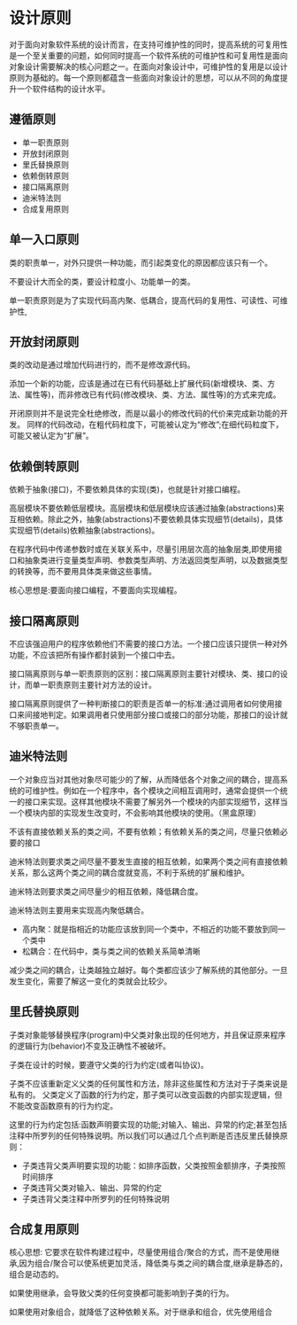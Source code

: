 # 设计原则
对于面向对象软件系统的设计而言，在支持可维护性的同时，提高系统的可复用性是一个至关重要的问题，如何同时提高一个软件系统的可维护性和可复用性是面向对象设计需要解决的核心问题之一。在面向对象设计中，可维护性的复用是以设计原则为基础的。每一个原则都蕴含一些面向对象设计的思想，可以从不同的角度提升一个软件结构的设计水平。


## 遵循原则
- 单一职责原则
- 开放封闭原则
- 里氏替换原则
- 依赖倒转原则
- 接口隔离原则
- 迪米特法则
- 合成复用原则
  
## 单一入口原则
 类的职责单一，对外只提供一种功能，而引起类变化的原因都应该只有一个。

不要设计大而全的类，要设计粒度小、功能单一的类。

单一职责原则是为了实现代码高内聚、低耦合，提高代码的复用性、可读性、可维护性,


## 开放封闭原则
类的改动是通过增加代码进行的，而不是修改源代码。

添加一个新的功能，应该是通过在已有代码基础上扩展代码(新增模块、类、方法、属性等)，而非修改已有代码(修改模块、类、方法、属性等)的方式来完成。

开闭原则并不是说完全杜绝修改，而是以最小的修改代码的代价来完成新功能的开发。
同样的代码改动，在粗代码粒度下，可能被认定为“修改”;在细代码粒度下，可能又被认定为“扩展”。

## 依赖倒转原则
依赖于抽象(接口)，不要依赖具体的实现(类)，也就是针对接口编程。

高层模块不要依赖低层模块。高层模块和低层模块应该通过抽象(abstractions)来互相依赖。除此之外，抽象(abstractions)不要依赖具体实现细节(details)，具体实现细节(details)依赖抽象(abstractions)。

在程序代码中传递参数时或在关联关系中，尽量引用层次高的抽象层类,即使用接口和抽象类进行变量类型声明、参数类型声明、方法返回类型声明，以及数据类型的转换等，而不要用具体类来做这些事情。

核心思想是:要面向接口编程，不要面向实现编程。

## 接口隔离原则
不应该强迫用户的程序依赖他们不需要的接口方法。一个接口应该只提供一种对外功能，不应该把所有操作都封装到一个接口中去。

接口隔离原则与单一职责原则的区别：接口隔离原则主要针对模块、类、接口的设计，而单一职责原则主要针对方法的设计。

接口隔离原则提供了一种判断接口的职责是否单一的标准:通过调用者如何使用接口来间接地判定。如果调用者只使用部分接口或接口的部分功能，那接口的设计就不够职责单一。



## 迪米特法则
一个对象应当对其他对象尽可能少的了解，从而降低各个对象之间的耦合，提高系统的可维护性。例如在一个程序中，各个模块之间相互调用时，通常会提供一个统一的接口来实现。这样其他模块不需要了解另外一个模块的内部实现细节，这样当一个模块内部的实现发生改变时，不会影响其他模块的使用。（黑盒原理）

不该有直接依赖关系的类之间，不要有依赖；有依赖关系的类之间，尽量只依赖必要的接口

迪米特法则要求类之间尽量不要发生直接的相互依赖，如果两个类之间有直接依赖关系，那么这两个类之间的耦合度就变高，不利于系统的扩展和维护。

迪米特法则要求类之间尽量少的相互依赖，降低耦合度。

迪米特法则主要用来实现高内聚低耦合。
- 高内聚：就是指相近的功能应该放到同一个类中，不相近的功能不要放到同一个类中
- 松耦合：在代码中，类与类之间的依赖关系简单清晰

减少类之间的耦合，让类越独立越好。每个类都应该少了解系统的其他部分。一旦发生变化，需要了解这一变化的类就会比较少。



## 里氏替换原则
子类对象能够替换程序(program)中父类对象出现的任何地方，并且保证原来程序的逻辑行为(behavior)不变及正确性不被破坏。

子类在设计的时候，要遵守父类的行为约定(或者叫协议)。

子类不应该重新定义父类的任何属性和方法，除非这些属性和方法对于子类来说是私有的。
父类定义了函数的行为约定，那子类可以改变函数的内部实现逻辑，但不能改变函数原有的行为约定。

这里的行为约定包括:函数声明要实现的功能;对输入、输出、异常的约定;甚至包括注释中所罗列的任何特殊说明。所以我们可以通过几个点判断是否违反里氏替换原则：
- 子类违背父类声明要实现的功能：如排序函数，父类按照金额排序，子类按照时间排序
- 子类违背父类对输入、输出、异常的约定
- 子类违背父类注释中所罗列的任何特殊说明



## 合成复用原则
核心思想: 它要求在软件构建过程中，尽量使用组合/聚合的方式，而不是使用继承,因为组合/聚合可以使系统更加灵活，降低类与类之间的耦合度,继承是静态的，组合是动态的。

如果使用继承，会导致父类的任何变换都可能影响到子类的行为。

如果使用对象组合，就降低了这种依赖关系。对于继承和组合，优先使用组合



